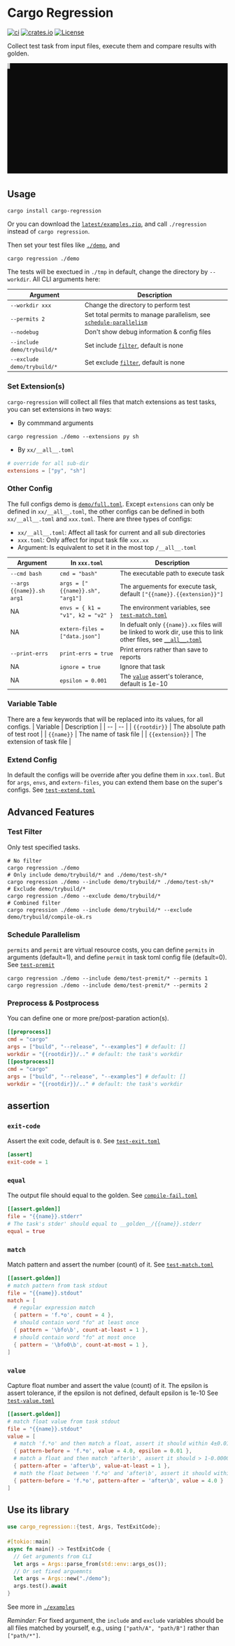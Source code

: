 # Cargo Regression

[![ci](https://github.com/zao111222333/cargo-regression/actions/workflows/ci.yml/badge.svg)](https://github.com/zao111222333/cargo-regression/actions/workflows/ci.yml)
[![crates.io](https://shields.io/crates/v/cargo-regression.svg?style=flat-square&label=crates.io)](https://crates.io/crates/cargo-regression)
[![License](https://img.shields.io/badge/License-MIT-blue.svg)](https://opensource.org/licenses/MIT)

Collect test task from input files, execute them and compare results with golden.

![](screenshot.svg)

## Usage

``` shell
cargo install cargo-regression
```
Or you can download the [`latest/examples.zip`](https://github.com/zao111222333/cargo-regression/releases/latest/download/examples_x86_64-unknown-linux-musl.zip), and call `./regression` instead of `cargo regression`.

Then set your test files like [`./demo`](./demo), and

``` shell
cargo regression ./demo
```

The tests will be exectued in `./tmp` in default, change the directory by `--workdir`. All CLI arguments here:

| Argument | Description |
| -- | -- |
| `--workdir xxx`| Change the directory to perform test |
| `--permits 2`| Set total permits to manage parallelism, see [`schedule-parallelism`](#schedule-parallelism) |
| `--nodebug`| Don't show debug information & config files |
| `--include demo/trybuild/*`| Set include [`filter`](#test-filter), default is none |
| `--exclude demo/trybuild/*`| Set exclude [`filter`](#test-filter), default is none |


### Set Extension(s)

`cargo-regression` will collect all files that match extensions as test tasks, you can set extensions in two ways:
+ By commmand arguments
``` shell
cargo regression ./demo --extensions py sh
```
+ By `xx/__all__.toml`
``` toml
# override for all sub-dir
extensions = ["py", "sh"]
```

### Other Config

The full configs demo is [`demo/full.toml`](demo/full.toml).
Except `extensions` can only be defined in `xx/__all__.toml`, the other configs can be defined in both `xx/__all__.toml` and `xxx.toml`.
There are three types of configs:
+ `xx/__all__.toml`: Affect all task for current and all sub directories
+ `xxx.toml`: Only affect for input task file `xxx.xx`
+ Argument: Is equivalent to set it in the most top `/__all__.toml`

| Argument | In `xxx.toml` | Description |
| -- | -- | -- |
| `--cmd bash` | `cmd = "bash"` | The executable path to execute task |
| `--args {{name}}.sh arg1` | `args = ["{{name}}.sh", "arg1"]` | The arguements for execute task, default `["{{name}}.{{extension}}"]` |
| NA | `envs = { k1 = "v1", k2 = "v2" }` | The environment variables, see [`test-match.toml`](demo/test-sh/test-match.toml) |
| NA | `extern-files = ["data.json"]` | In defualt only `{{name}}.xx` files will be linked to work dir, use this to link other files, see [`__all__.toml`](demo/test-py/__all__.toml) |
| `--print-errs` | `print-errs = true` | Print errors rather than save to reports |
| NA | `ignore = true` | Ignore that task |
| NA | `epsilon = 0.001` | The [`value`](#value) assert's tolerance, default is 1e-10 |

### Variable Table
There are a few keywords that will be replaced into its values, for all configs.
| Variable | Description |
| -- | -- |
| `{{rootdir}}`  | The absolute path of test root |
| `{{name}}`      | The name of task file |
| `{{extension}}` | The extension of task file |


### Extend Config

In default the configs will be override after you define them in `xxx.toml`. But for `args`, `envs`, and `extern-files`, you can extend them base on the super's configs. See [`test-extend.toml`](demo/test-sh/test-extend.toml)

## Advanced Features
### Test Filter
Only test specified tasks.
``` shell
# No filter
cargo regression ./demo
# Only include demo/trybuild/* and ./demo/test-sh/*
cargo regression ./demo --include demo/trybuild/* ./demo/test-sh/*
# Exclude demo/trybuild/*
cargo regression ./demo --exclude demo/trybuild/*
# Combined filter
cargo regression ./demo --include demo/trybuild/* --exclude demo/trybuild/compile-ok.rs
```

### Schedule Parallelism
`permits` and `permit` are virtual resource costs, you can define `permits` in arguments (default=1), and define `permit` in task toml config file (default=0). See [`test-premit`](demo/test-premit)
``` shell
cargo regression ./demo --include demo/test-premit/* --permits 1
cargo regression ./demo --include demo/test-premit/* --permits 2
```

### Preprocess & Postprocess
You can define one or more pre/post-paration action(s).
``` toml
[[preprocess]]
cmd = "cargo"
args = ["build", "--release", "--examples"] # default: []
workdir = "{{rootdir}}/.." # default: the task's workdir
[[postprocess]]
cmd = "cargo"
args = ["build", "--release", "--examples"] # default: []
workdir = "{{rootdir}}/.." # default: the task's workdir
```


## assertion

### `exit-code`
Assert the exit code, default is `0`.
See [`test-exit.toml`](demo/test-py/test-exit.toml)
``` toml
[assert]
exit-code = 1
```

### `equal`
The output file should equal to the golden.
See [`compile-fail.toml`](demo/trybuild/compile-fail.toml)

``` toml
[[assert.golden]]
file = "{{name}}.stderr"
# The task's stder' should equal to __golden__/{{name}}.stderr
equal = true
```

### `match`

Match pattern and assert the number (count) of it.
See [`test-match.toml`](demo/test-sh/test-match.toml)

``` toml
[[assert.golden]]
# match pattern from task stdout
file = "{{name}}.stdout"
match = [
  # regular expression match
  { pattern = 'f.*o', count = 4 },
  # should contain word "fo" at least once
  { pattern = '\bfo\b', count-at-least = 1 },
  # should contain word "fo" at most once
  { pattern = '\bfo0\b', count-at-most = 1 },
]
```

### `value`

Capture float number and assert the value (count) of it.
The epsilon is assert tolerance, if the epsilon is not defined, default epsilon is 1e-10
See [`test-value.toml`](demo/test-sh/test-value.toml)

``` toml
[[assert.golden]]
# match float value from task stdout
file = "{{name}}.stdout"
value = [
  # match 'f.*o' and then match a float, assert it should within 4±0.01
  { pattern-before = 'f.*o', value = 4.0, epsilon = 0.01 },
  # match a float and then match 'after\b', assert it should > 1-0.0000000001
  { pattern-after = 'after\b', value-at-least = 1 },
  # math the float between 'f.*o' and 'after\b', assert it should within 4±0.0000000001
  { pattern-before = 'f.*o', pattern-after = 'after\b', value = 4.0 }
]
```

## Use its library

``` rust
use cargo_regression::{test, Args, TestExitCode};

#[tokio::main]
async fn main() -> TestExitCode {
  // Get arguments from CLI
  let args = Args::parse_from(std::env::args_os());
  // Or set fixed arguemnts
  let args = Args::new("./demo");
  args.test().await
}
```
See more in [`./examples`](./examples)

*Reminder*: For fixed argument, the `include` and `exclude` variables should be all files matched by yourself, e.g.,
using `["path/A", "path/B"]` rather than `["path/*"]`.